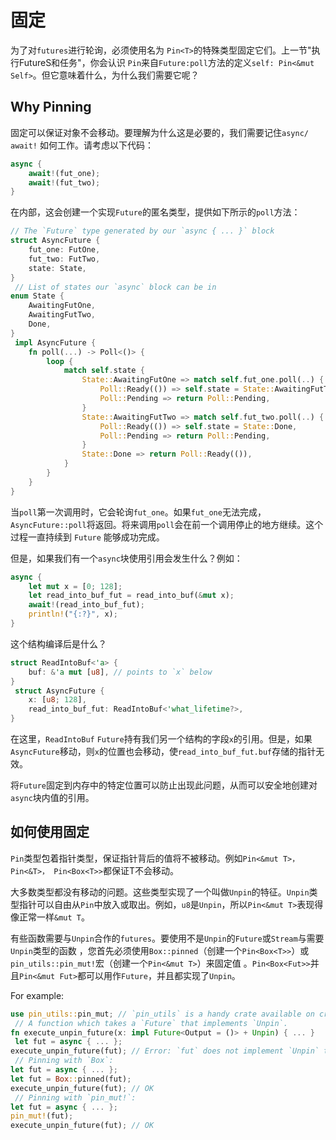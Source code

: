# 固定

为了对`futures`进行轮询，必须使用名为 `Pin<T>`的特殊类型固定它们。上一节"执行FutureS和任务"，你会认识 `Pin`来自`Future:poll`方法的定义`self: Pin<&mut Self>`。但它意味着什么，为什么我们需要它呢？

## Why Pinning

固定可以保证对象不会移动。要理解为什么这是必要的，我们需要记住`async/ await!` 如何工作。请考虑以下代码：

```rust
async {
    await!(fut_one);
    await!(fut_two);
}
```

在内部，这会创建一个实现`Future`的匿名类型，提供如下所示的`poll`方法：

```rust
// The `Future` type generated by our `async { ... }` block
struct AsyncFuture {
    fut_one: FutOne,
    fut_two: FutTwo,
    state: State,
}
 // List of states our `async` block can be in
enum State {
    AwaitingFutOne,
    AwaitingFutTwo,
    Done,
}
 impl AsyncFuture {
    fn poll(...) -> Poll<()> {
        loop {
            match self.state {
                State::AwaitingFutOne => match self.fut_one.poll(..) {
                    Poll::Ready(()) => self.state = State::AwaitingFutTwo,
                    Poll::Pending => return Poll::Pending,
                }
                State::AwaitingFutTwo => match self.fut_two.poll(..) {
                    Poll::Ready(()) => self.state = State::Done,
                    Poll::Pending => return Poll::Pending,
                }
                State::Done => return Poll::Ready(()),
            }
        }
    }
}
```

当`poll`第一次调用时，它会轮询`fut_one`。如果`fut_one`无法完成，`AsyncFuture::poll`将返回。将来调用`poll`会在前一个调用停止的地方继续。这个过程一直持续到 `Future` 能够成功完成。

但是，如果我们有一个`async`块使用引用会发生什么？例如：

```rust
async {
    let mut x = [0; 128];
    let read_into_buf_fut = read_into_buf(&mut x);
    await!(read_into_buf_fut);
    println!("{:?}", x);
}
```

这个结构编译后是什么？

```rust
struct ReadIntoBuf<'a> {
    buf: &'a mut [u8], // points to `x` below
}
 struct AsyncFuture {
    x: [u8; 128],
    read_into_buf_fut: ReadIntoBuf<'what_lifetime?>,
}
```

在这里，`ReadIntoBuf` `Future`持有我们另一个结构的字段`x`的引用。但是，如果`AsyncFuture`移动，则`x`的位置也会移动，使`read_into_buf_fut.buf`存储的指针无效。

将`Future`固定到内存中的特定位置可以防止出现此问题，从而可以安全地创建对`async`块内值的引用。

## 如何使用固定

`Pin`类型包着指针类型，保证指针背后的值将不被移动。例如`Pin<&mut T>，Pin<&T>， Pin<Box<T>>`都保证T不会移动。

大多数类型都没有移动的问题。这些类型实现了一个叫做`Unpin`的特征。`Unpin`类型指针可以自由从`Pin`中放入或取出。例如，`u8`是`Unpin`，所以`Pin<&mut T>`表现得像正常一样`&mut T`。

有些函数需要与`Unpin`合作的`futures`。要使用不是`Unpin`的`Future`或`Stream`与需要`Unpin`类型的函数 ，您首先必须使用`Box::pinned`（创建一个`Pin<Box<T>>`）或`pin_utils::pin_mut!`宏（创建一个`Pin<&mut T>`）来固定值 。`Pin<Box<Fut>>`并且`Pin<&mut Fut>`都可以用作`Future`，并且都实现了`Unpin`。

For example:

```rust
use pin_utils::pin_mut; // `pin_utils` is a handy crate available on crates.io
 // A function which takes a `Future` that implements `Unpin`.
fn execute_unpin_future(x: impl Future<Output = ()> + Unpin) { ... }
 let fut = async { ... };
execute_unpin_future(fut); // Error: `fut` does not implement `Unpin` trait
 // Pinning with `Box`:
let fut = async { ... };
let fut = Box::pinned(fut);
execute_unpin_future(fut); // OK
 // Pinning with `pin_mut!`:
let fut = async { ... };
pin_mut!(fut);
execute_unpin_future(fut); // OK
```
